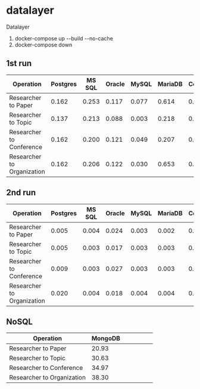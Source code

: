 # datalayer
Datalayer

1. docker-compose up --build --no-cache
2. docker-compose down

## 1st run
| Operation                    | Postgres | MS SQL | Oracle | MySQL  | MariaDB | Cockroach |
| ---                    | --- | --- | --- | ---  | ---  | ---  |
| Researcher to Paper          | 0.162    | 0.253  | 0.117  | 0.077  |  0.614 | 0.021 |
| Researcher to Topic          | 0.137    | 0.213  | 0.088  | 0.003  |  0.218 | 0.050 |
| Researcher to Conference     | 0.162    | 0.200  | 0.121  | 0.049  |  0.207 | 0.201 |
| Researcher to Organization   | 0.162    | 0.206  | 0.122  | 0.030  |  0.653 | 0.211 |

## 2nd run
| Operation                    | Postgres | MS SQL | Oracle | MySQL  | MariaDB | Cockroach |
| ---                    | --- | --- | --- | ---  | ---  | ---  |
| Researcher to Paper          | 0.005    | 0.004  | 0.024  | 0.003  |  0.002 | 0.022 |
| Researcher to Topic          | 0.005    | 0.003  | 0.017  | 0.003  |  0.003 | 0.043 |
| Researcher to Conference     | 0.009    | 0.003  | 0.027  | 0.003  |  0.003 | 0.189 |
| Researcher to Organization   | 0.020    | 0.004  | 0.018  | 0.004  |  0.004 | 0.203 |

## NoSQL
| Operation                    | MongoDB |  |  |   |  |  |
| ---                    |---------| --- | --- | ---  | ---  | ---  |
| Researcher to Paper          | 20.93   |   |   |   |   |  |
| Researcher to Topic          | 30.63   |   |   |   |   |  |
| Researcher to Conference     | 34.97   |   |   |   |   |  |
| Researcher to Organization   | 38.30   |   |   |   |   |  |
